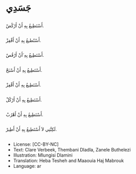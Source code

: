 # جَسَدِي

##
أَسْتَطِيعُ بِهِ أَنْ أَرْكُضْ.

##
أَسْتًطيعُ بِهِ أَنْ أَقْفِزْ.

##
أَسْتَطِيعُ بِهِ َأَنْ أَرْقُصْ.

##
أَسْتَطِيعُ بِهِ أَنْ أَسْبَحْ.

##
أَسْتَطِيعُ بِهِ أَنْ أَقْفِزْ.

##
أَسْتَطِيعُ بِهِ أَنْ أَرْكُلْ.

##
أَسْتَطِيعُ بِهِ أَنْ أَهْرُبْ.

##
لَكِنَّنِي لاَ أَسْتَطِيعُ بِهِ أَنْ أَطِيرْ.

##
* License: [CC-BY-NC]
* Text: Clare Verbeek, Thembani Dladla, Zanele Buthelezi
* Illustration: Mlungisi Dlamini
* Translation: Heba Tesheh and Maaouia Haj Mabrouk
* Language: ar
